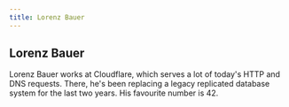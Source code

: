 ```yaml
---
title: Lorenz Bauer
---
```


## Lorenz Bauer

Lorenz Bauer works at Cloudflare, which serves a lot of today's HTTP and DNS requests. There, he's been replacing a legacy replicated database system for the last two years. His favourite number is 42.
